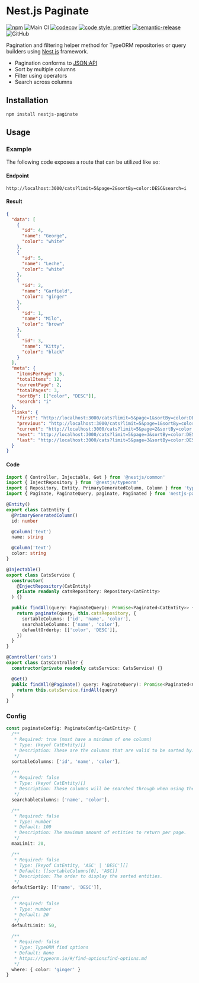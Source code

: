 # Nest.js Paginate

[![npm](https://img.shields.io/npm/v/nestjs-paginate.svg)](https://www.npmjs.com/package/nestjs-paginate)
![Main CI](https://github.com/ppetzold/nestjs-paginate/workflows/Main%20CI/badge.svg)
[![codecov](https://codecov.io/gh/ppetzold/nestjs-paginate/branch/master/graph/badge.svg)](https://codecov.io/gh/ppetzold/nestjs-paginate)
[![code style: prettier](https://img.shields.io/badge/code_style-prettier-ff69b4.svg)](https://github.com/prettier/prettier)
[![semantic-release](https://img.shields.io/badge/%20%20%F0%9F%93%A6%F0%9F%9A%80-semantic--release-e10079.svg)](https://github.com/semantic-release/semantic-release)
![GitHub](https://img.shields.io/github/license/ppetzold/nestjs-paginate)

Pagination and filtering helper method for TypeORM repositories or query builders using [Nest.js](https://nestjs.com/) framework.

- Pagination conforms to [JSON:API](https://jsonapi.org/)
- Sort by multiple columns
- Filter using operators
- Search across columns

## Installation

```
npm install nestjs-paginate
```

## Usage

### Example

The following code exposes a route that can be utilized like so:

#### Endpoint

```url
http://localhost:3000/cats?limit=5&page=2&sortBy=color:DESC&search=i
```

#### Result

```json
{
  "data": [
    {
      "id": 4,
      "name": "George",
      "color": "white"
    },
    {
      "id": 5,
      "name": "Leche",
      "color": "white"
    },
    {
      "id": 2,
      "name": "Garfield",
      "color": "ginger"
    },
    {
      "id": 1,
      "name": "Milo",
      "color": "brown"
    },
    {
      "id": 3,
      "name": "Kitty",
      "color": "black"
    }
  ],
  "meta": {
    "itemsPerPage": 5,
    "totalItems": 12,
    "currentPage": 2,
    "totalPages": 3,
    "sortBy": [["color", "DESC"]],
    "search": "i"
  },
  "links": {
    "first": "http://localhost:3000/cats?limit=5&page=1&sortBy=color:DESC&search=i",
    "previous": "http://localhost:3000/cats?limit=5&page=1&sortBy=color:DESC&search=i",
    "current": "http://localhost:3000/cats?limit=5&page=2&sortBy=color:DESC&search=i",
    "next": "http://localhost:3000/cats?limit=5&page=3&sortBy=color:DESC&search=i",
    "last": "http://localhost:3000/cats?limit=5&page=3&sortBy=color:DESC&search=i"
  }
}
```

#### Code

```ts
import { Controller, Injectable, Get } from '@nestjs/common'
import { InjectRepository } from '@nestjs/typeorm'
import { Repository, Entity, PrimaryGeneratedColumn, Column } from 'typeorm'
import { Paginate, PaginateQuery, paginate, Paginated } from 'nestjs-paginate'

@Entity()
export class CatEntity {
  @PrimaryGeneratedColumn()
  id: number

  @Column('text')
  name: string

  @Column('text')
  color: string
}

@Injectable()
export class CatsService {
  constructor(
    @InjectRepository(CatEntity)
    private readonly catsRepository: Repository<CatEntity>
  ) {}

  public findAll(query: PaginateQuery): Promise<Paginated<CatEntity>> {
    return paginate(query, this.catsRepository, {
      sortableColumns: ['id', 'name', 'color'],
      searchableColumns: ['name', 'color'],
      defaultOrderby: [['color', 'DESC']],
    })
  }
}

@Controller('cats')
export class CatsController {
  constructor(private readonly catsService: CatsService) {}

  @Get()
  public findAll(@Paginate() query: PaginateQuery): Promise<Paginated<CatEntity>> {
    return this.catsService.findAll(query)
  }
}
```

### Config

```ts
const paginateConfig: PaginateConfig<CatEntity> {
  /**
   * Required: true (must have a minimum of one column)
   * Type: (keyof CatEntity)[]
   * Description: These are the columns that are valid to be sorted by.
   */
  sortableColumns: ['id', 'name', 'color'],

  /**
   * Required: false
   * Type: (keyof CatEntity)[]
   * Description: These columns will be searched through when using the search query param.
   */
  searchableColumns: ['name', 'color'],

  /**
   * Required: false
   * Type: number
   * Default: 100
   * Description: The maximum amount of entities to return per page.
   */
  maxLimit: 20,

  /**
   * Required: false
   * Type: [keyof CatEntity, 'ASC' | 'DESC'][]
   * Default: [[sortableColumns[0], 'ASC]]
   * Description: The order to display the sorted entities.
   */
  defaultSortBy: [['name', 'DESC']],

  /**
   * Required: false
   * Type: number
   * Default: 20
   */
  defaultLimit: 50,

  /**
   * Required: false
   * Type: TypeORM find options
   * Default: None
   * https://typeorm.io/#/find-optionsfind-options.md
   */
  where: { color: 'ginger' }
}
```
